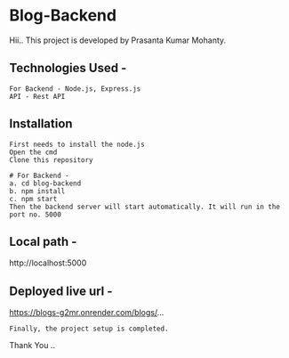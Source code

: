 # Blog-Backend

Hii.. This project is developed by Prasanta Kumar Mohanty.

## Technologies Used -
```
For Backend - Node.js, Express.js
API - Rest API
```

## Installation
```
First needs to install the node.js
Open the cmd
Clone this repository

# For Backend - 
a. cd blog-backend
b. npm install
c. npm start
Then the backend server will start automatically. It will run in the port no. 5000
```
## Local path -
http://localhost:5000


## Deployed live url -
https://blogs-g2mr.onrender.com/blogs/...

```
Finally, the project setup is completed.
```
Thank You ..